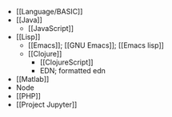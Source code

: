 - [[Language/BASIC]]
- [[Java]]
    - [[JavaScript]]
- [[Lisp]]
    - [[Emacs]]; [[GNU Emacs]]; [[Emacs lisp]]
    - [[Clojure]]
        - [[ClojureScript]]
        - EDN; formatted edn
- [[Matlab]]
- Node
- [[PHP]]
- [[Project Jupyter]]
